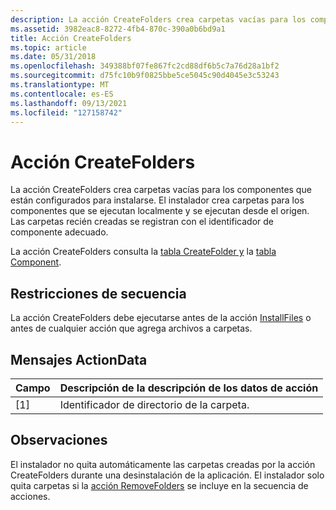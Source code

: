 ```yaml
---
description: La acción CreateFolders crea carpetas vacías para los componentes que están configurados para instalarse.
ms.assetid: 3982eac8-8272-4fb4-870c-390a0b6bd9a1
title: Acción CreateFolders
ms.topic: article
ms.date: 05/31/2018
ms.openlocfilehash: 349388bf07fe867fc2cd88df6b5c7a76d28a1bf2
ms.sourcegitcommit: d75fc10b9f0825bbe5ce5045c90d4045e3c53243
ms.translationtype: MT
ms.contentlocale: es-ES
ms.lasthandoff: 09/13/2021
ms.locfileid: "127158742"
---
```

# <a name="createfolders-action"></a>Acción CreateFolders

La acción CreateFolders crea carpetas vacías para los componentes que están configurados para instalarse. El instalador crea carpetas para los componentes que se ejecutan localmente y se ejecutan desde el origen. Las carpetas recién creadas se registran con el identificador de componente adecuado.

La acción CreateFolders consulta la [tabla CreateFolder y](createfolder-table.md) la [tabla Component](component-table.md).

## <a name="sequence-restrictions"></a>Restricciones de secuencia

La acción CreateFolders debe ejecutarse antes de la acción [InstallFiles](installfiles-action.md) o antes de cualquier acción que agrega archivos a carpetas.

## <a name="actiondata-messages"></a>Mensajes ActionData



| Campo | Descripción de la descripción de los datos de acción |
|-------|----------------------------------------|
| \[1\] | Identificador de directorio de la carpeta.        |



 

## <a name="remarks"></a>Observaciones

El instalador no quita automáticamente las carpetas creadas por la acción CreateFolders durante una desinstalación de la aplicación. El instalador solo quita carpetas si la [acción RemoveFolders](removefolders-action.md) se incluye en la secuencia de acciones.

 

 




